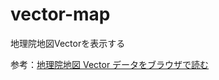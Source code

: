 # vector-map
地理院地図Vectorを表示する

参考：[地理院地図 Vector データをブラウザで読む](https://qiita.com/wakufactory/items/e52ed58ef432390a6dd2)
